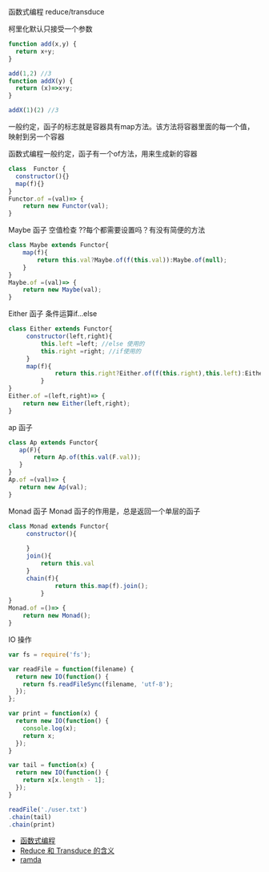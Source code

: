 
函数式编程 reduce/transduce

柯里化默认只接受一个参数

```javascript
function add(x,y) {
  return x+y;
}

add(1,2) //3
function addX(y) {
  return (x)=>x+y;
}

addX(1)(2) //3

```
一般约定，函子的标志就是容器具有map方法。该方法将容器里面的每一个值，映射到另一个容器

函数式编程一般约定，函子有一个of方法，用来生成新的容器

```javascript
class  Functor {
  constructor(){}
  map(f){}
}
Functor.of =(val)=> {
    return new Functor(val);
}
```

Maybe 函子 空值检查
??每个都需要设置吗？有没有简便的方法
````javascript
class Maybe extends Functor{
    map(f){
        return this.val?Maybe.of(f(this.val)):Maybe.of(null); 
    }
}
Maybe.of =(val)=> {
    return new Maybe(val);
}
````

Either 函子
条件运算if...else
```javascript
class Either extends Functor{
     constructor(left,right){
         this.left =left; //else 使用的
         this.right =right; //if使用的
     }
     map(f){
             return this.right?Either.of(f(this.right),this.left):Either.of(f(this.left),this.right); 
         }
}
Either.of =(left,right)=> {
    return new Either(left,right);
}
```

ap 函子
 ```javascript
class Ap extends Functor{
    ap(F){
        return Ap.of(this.val(F.val)); 
    }
}
Ap.of =(val)=> {
    return new Ap(val);
}
```

Monad 函子
Monad 函子的作用是，总是返回一个单层的函子
```javascript
class Monad extends Functor{
     constructor(){
    
     }
     join(){
         return this.val
     }
     chain(f){
             return this.map(f).join(); 
         }
}
Monad.of =()=> {
    return new Monad();
}
```
IO 操作

```javascript
var fs = require('fs');

var readFile = function(filename) {
  return new IO(function() {
    return fs.readFileSync(filename, 'utf-8');
  });
};

var print = function(x) {
  return new IO(function() {
    console.log(x);
    return x;
  });
}

var tail = function(x) {
  return new IO(function() {
    return x[x.length - 1];
  });
}

readFile('./user.txt')
.chain(tail)
.chain(print)
```

- [函数式编程](http://www.ruanyifeng.com/blog/2017/02/fp-tutorial.html)
- [Reduce 和 Transduce 的含义](http://www.ruanyifeng.com/blog/2017/03/reduce_transduce.html)
- [ramda](http://www.ruanyifeng.com/blog/2017/03/ramda.html)